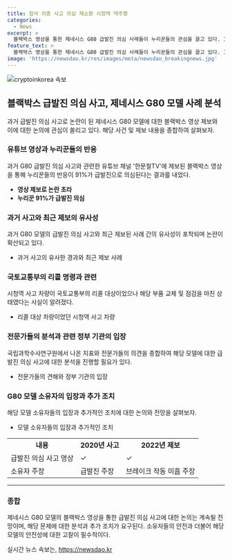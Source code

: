 ```yaml
---
title: 참사 차종 사고 의심 재소환 시청역 역주행
categories:
  - News
excerpt: >
  블랙박스 영상을 통한 제네시스 G80 급발진 의심 사례들이 누리꾼들의 관심을 끌고 있다. 16명의 피해를 낸 시청역 참사 차량 운전자가 차량의 급발진을 주장하며, 관련 영상들이 재조명되고 있다. 유튜브 채널 한문철TV에는 과거의 의심 사고 영상들이 올라와 논란이 일고 있으며, 해당 차량들의 모델은 2~3세대에 걸쳐 다양하다. 한문철TV가 온라인 설문조사를 실시한 결과, 응답자 91%가 급발진으로 판단했으며, 최근에도 유사한 사례가 제보되고 있다. 하지만 국토교통부의 리콜 명령과 과학수사연구원의 분석 결과에 따르면 해당 모델의 결함은 확인되지 않았다고 전문가들은 주장하고 있다.
feature_text: >
  블랙박스 영상을 통한 제네시스 G80 급발진 의심 사례들이 누리꾼들의 관심을 끌고 있다. 16명의 피해를 낸 시청역 참사 차량 운전자가 차량의 급발진을 주장하며, 관련 영상들이 재조명되고 있다. 유튜브 채널 한문철TV에는 과거의 의심 사고 영상들이 올라와 논란이 일고 있으며, 해당 차량들의 모델은 2~3세대에 걸쳐 다양하다. 한문철TV가 온라인 설문조사를 실시한 결과, 응답자 91%가 급발진으로 판단했으며, 최근에도 유사한 사례가 제보되고 있다. 하지만 국토교통부의 리콜 명령과 과학수사연구원의 분석 결과에 따르면 해당 모델의 결함은 확인되지 않았다고 전문가들은 주장하고 있다.
image: 'https://newsdao.kr/res/images/meta/newsdao_breakingnews.jpg'
---
```


<p><img src="https://newsdao.kr/res/images/meta/newsdao_breakingnews.jpg" alt="cryptoinkorea 속보" /></p>

<h2 data-ke-size="size26">블랙박스 급발진 의심 사고, 제네시스 G80 모델 사례 분석</h2>

<p data-ke-size="size16">과거 급발진 의심 사고로 논란이 된 제네시스 G80 모델에 대한 블랙박스 영상 제보와 이에 대한 논의에 관심이 쏠리고 있다. 해당 사건 및 제보 내용을 종합하여 살펴보자.</p>

<h3>유튜브 영상과 누리꾼들의 반응</h3>

<p data-ke-size="size16">과거 G80 급발진 의심 사고와 관련한 유튜브 채널 '한문철TV'에 제보된 블랙박스 영상을 통해 누리꾼들의 반응이 91%가 급발진으로 의심된다는 결과를 내었다.</p>

<ul>
  <li><b>영상 제보로 논란 초라</b></li>
  <li><b>누리꾼 91%가 급발진 의심</b></li>
</ul>

<h3>과거 사고와 최근 제보의 유사성</h3>

<p data-ke-size="size16">과거 G80 모델의 급발진 의심 사고와 최근 제보된 사례 간의 유사성이 포착되며 논란이 확산되고 있다.</p>

<ul>
  <li>과거 사고의 유사한 경과와 최근 제보 사례</li>
</ul>

<h3>국토교통부의 리콜 명령과 관련</h3>

<p data-ke-size="size16">시청역 사고 차량이 국토교통부의 리콜 대상이었으나 해당 부품 교체 및 점검을 마친 상태였다는 사실이 알려졌다.</p>

<ul>
  <li>리콜 대상 차량이었던 시청역 사고 차량</li>
</ul>

<h3>전문가들의 분석과 관련 정부 기관의 입장</h3>

<p data-ke-size="size16">국립과학수사연구원에서 나온 지표와 전문가들의 의견을 종합하여 해당 모델에 대한 급발진 의심 사고에 대한 분석을 진행할 필요가 있다.</p>

<ul>
  <li>전문가들의 견해와 정부 기관의 입장</li>
</ul>

<h3>G80 모델 소유자의 입장과 추가 조치</h3>

<p data-ke-size="size16">해당 모델 소유자들의 입장과 추가적인 조치에 대한 논의와 전망을 살펴보자.</p>

<ul>
  <li>모델 소유자들의 입장과 추가적인 조치</li>
</ul>

<table>
  <colgroup><col><col span="2" style="text-align: center;"></colgroup>
  <tr>
    <td style="text-align: center; height: 17px;"><b>내용</b></td>
    <td style="text-align: center;"><b>2020년 사고</b></td>
    <td style="text-align: center;"><b>2022년 제보</b></td>
  </tr>
  <tr>
    <td data-ke-size="size16">급발진 의심 사고 영상</td>
    <td>✓</td>
    <td>✓</td>
  </tr>
  <tr>
    <td data-ke-size="size16">소유자 주장</td>
    <td>급발진 주장</td>
    <td>브레이크 작동 미흡 주장</td>
  </tr>
</table>

<hr>

<p data-ke-size="size16"></p>

<h3>종합</h3>

<p data-ke-size="size16">제네시스 G80 모델의 블랙박스 영상을 통한 급발진 의심 사고에 대한 논의는 계속될 전망이며, 해당 문제에 대한 분석과 추가 조치가 요구된다. 소유자들의 안전과 더불어 해당 모델의 안전성에 대한 고찰이 필수적이다.</p>
실시간 뉴스 속보는, <a href="https://newsdao.kr" rel="dofollow">https://newsdao.kr</a>


